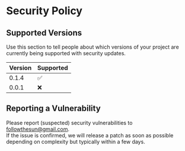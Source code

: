 # Security Policy

## Supported Versions

Use this section to tell people about which versions of your project are
currently being supported with security updates.

| Version | Supported          |
| ------- | ------------------ |
| 0.1.4   | :white_check_mark: |
| 0.0.1   | :x:                |

## Reporting a Vulnerability

Please report (suspected) security vulnerabilities to followthesun@gmail.com.  
If the issue is confirmed, we will release a patch as soon as possible depending on complexity but typically within a few days.
